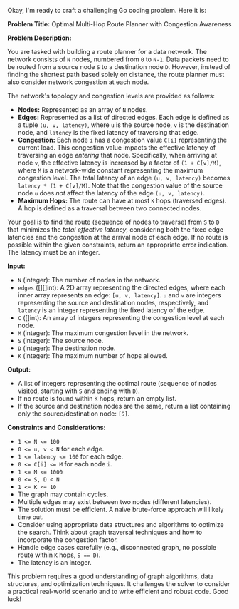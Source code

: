 Okay, I'm ready to craft a challenging Go coding problem.  Here it is:

**Problem Title:**  Optimal Multi-Hop Route Planner with Congestion Awareness

**Problem Description:**

You are tasked with building a route planner for a data network. The network consists of `N` nodes, numbered from `0` to `N-1`.  Data packets need to be routed from a source node `S` to a destination node `D`.  However, instead of finding the shortest path based solely on distance, the route planner must also consider network congestion at each node.

The network's topology and congestion levels are provided as follows:

*   **Nodes:** Represented as an array of `N` nodes.
*   **Edges:** Represented as a list of directed edges. Each edge is defined as a tuple `(u, v, latency)`, where `u` is the source node, `v` is the destination node, and `latency` is the fixed latency of traversing that edge.
*   **Congestion:** Each node `i` has a congestion value `C[i]` representing the current load. This congestion value impacts the effective latency of traversing an edge *entering* that node. Specifically, when arriving at node `v`, the effective latency is increased by a factor of `(1 + C[v]/M)`, where `M` is a network-wide constant representing the maximum congestion level. The total latency of an edge `(u, v, latency)` becomes `latency * (1 + C[v]/M)`. Note that the congestion value of the source node `u` does *not* affect the latency of the edge `(u, v, latency)`.
*   **Maximum Hops:** The route can have at most `K` hops (traversed edges). A hop is defined as a traversal between two connected nodes.

Your goal is to find the route (sequence of nodes to traverse) from `S` to `D` that minimizes the *total effective latency*, considering both the fixed edge latencies and the congestion at the arrival node of each edge. If no route is possible within the given constraints, return an appropriate error indication. The latency must be an integer.

**Input:**

*   `N` (integer): The number of nodes in the network.
*   `edges` (\[][]int): A 2D array representing the directed edges, where each inner array represents an edge: `[u, v, latency]`. `u` and `v` are integers representing the source and destination nodes, respectively, and `latency` is an integer representing the fixed latency of the edge.
*   `C` (\[]int): An array of integers representing the congestion level at each node.
*   `M` (integer): The maximum congestion level in the network.
*   `S` (integer): The source node.
*   `D` (integer): The destination node.
*   `K` (integer): The maximum number of hops allowed.

**Output:**

*   A list of integers representing the optimal route (sequence of nodes visited, starting with `S` and ending with `D`).
*   If no route is found within `K` hops, return an empty list.
*   If the source and destination nodes are the same, return a list containing only the source/destination node: `[S]`.

**Constraints and Considerations:**

*   `1 <= N <= 100`
*   `0 <= u, v < N` for each edge.
*   `1 <= latency <= 100` for each edge.
*   `0 <= C[i] <= M` for each node `i`.
*   `1 <= M <= 1000`
*   `0 <= S, D < N`
*   `1 <= K <= 10`
*   The graph may contain cycles.
*   Multiple edges may exist between two nodes (different latencies).
*   The solution must be efficient.  A naive brute-force approach will likely time out.
*   Consider using appropriate data structures and algorithms to optimize the search.  Think about graph traversal techniques and how to incorporate the congestion factor.
*   Handle edge cases carefully (e.g., disconnected graph, no possible route within `K` hops, `S == D`).
*   The latency is an integer.

This problem requires a good understanding of graph algorithms, data structures, and optimization techniques. It challenges the solver to consider a practical real-world scenario and to write efficient and robust code. Good luck!
